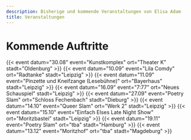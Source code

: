 ```yaml
---
description: Bisherige und kommende Veranstaltungen von Elisa Adam
title: Veranstaltungen
---
```


# Kommende Auftritte

{{< event datum="30.08" event="Kunstkomplex" ort="Theater K" stadt="Oldenburg" >}}
{{< event datum="10.09" event="Lila Comdy" ort="Radtanke" stadt="Leipzig" >}}
{{< event datum="11.09" event="Pinzette und Kneifzange (Lesebühne)" ort="Bayerhaus" stadt="Leipzig" >}}
{{< event datum="16.09" event="7:77" ort="Neues Schauspiel" stadt="Leipzig" >}}
{{< event datum="27.09" event="Poetry Slam" ort="Schloss Fechenbach" stadt="Dieburg" >}}
{{< event datum="14.10" event="Queer Slam" ort="Werk 2" stadt="Leipzig" >}}
{{< event datum="15.10" event="Einfach Elses Late Night Show" ort="Moritzbastei" stadt="Leipzig" >}}
{{< event datum="19.11" event="Poetry Slam" ort="tba" stadt="Hamburg" >}}
{{< event datum="13.12" event="Moritzhof" ort="tba" stadt="Magdeburg" >}}
